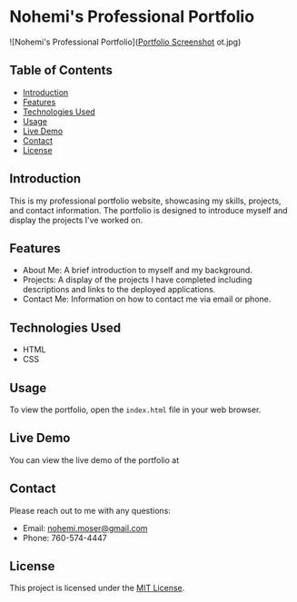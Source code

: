 # Nohemi's Professional Portfolio

![Nohemi's Professional Portfolio]([Portfolio Screenshot](https://github.com/NemiMoser/Challenge-02-Professional-Portfolio/assets/135074383/55da308a-c7e0-4740-a088-d81ede4a9f6b)
ot.jpg)

## Table of Contents

- [Introduction](#introduction)
- [Features](#features)
- [Technologies Used](#technologies-used)
- [Usage](#usage)
- [Live Demo](#live-demo)
- [Contact](#contact)
- [License](#license)

## Introduction

This is my professional portfolio website, showcasing my skills, projects, and contact information. The portfolio is designed to introduce myself and display the projects I've worked on.

## Features

- About Me: A brief introduction to myself and my background.
- Projects: A display of the projects I have completed including descriptions and links to the deployed applications.
- Contact Me: Information on how to contact me via email or phone.

## Technologies Used

- HTML
- CSS

## Usage

To view the portfolio, open the `index.html` file in your web browser.

## Live Demo

You can view the live demo of the portfolio at

## Contact

Please reach out to me with any questions:

- Email: [nohemi.moser@gmail.com](mailto:nohemi.moser@gmail.com)
- Phone: 760-574-4447

## License

This project is licensed under the [MIT License](LICENSE).

